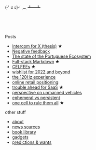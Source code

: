 <br/>
<br/>

(╯ಠ ಠ)╯︵ ┻━┻

<br/>
<br/>
<br/>

Posts
- [Intercom for X (thesis)](docs/2023-01-24-Intercom-for-X-thesis.md) ★
- [Negative feedback](docs/2022-10-30-negative-feedback.md)
- [The state of the Portuguese Ecosystem](docs/2022-08-17-PT-ecosystem.md)
- [Full-stack Markdown](docs/2022-03-01-full-stack-markdown.md) ★
- [CELFEEs](docs/2022-02-14-CELFEEs.md) ★
- [wishlist for 2022 and beyond](docs/2021-12-26-looking-forward-to-the-future.md)
- [the 120Hz experience](docs/2021-10-18-the-120Hz-experience.md)
- [online retail positioning](docs/2020-04-29-online-retail-positioning.md)
- [trouble ahead for SaaS](docs/2017-12-03-trouble-ahead-for-saas.md) ★
- [perspective on unmanned vehicles](docs/2017-02-25-perspective-on-unmanned-vehicles.md)
- [ephemeral vs persistent](docs/2015-04-19-ephemeral-vs-persistent-products.md) 
- [one cell to rule them all](docs/2014-12-21-one-cell-to-rule-them-all.md) ★

other stuff

- [about](docs/about.md)
- [news sources](docs/intro/news-sources.md)
- [book library](https://rows.com/humberto/lifestyle/book-library-4wps5rXzQ4qqviHLznqTaW/live)
- [gadgets](docs/crush-index.html)
- [predictions & wants](docs/predictions-and-wants.md)
